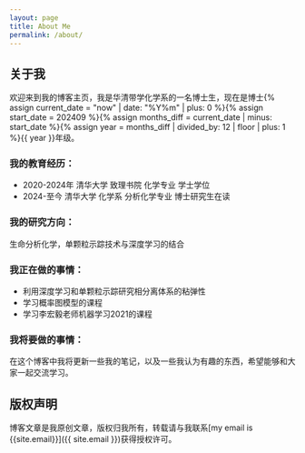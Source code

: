 ```yaml
---
layout: page
title: About Me
permalink: /about/
---
```


## 关于我
欢迎来到我的博客主页，我是华清带学化学系的一名博士生，现在是博士{% assign current_date = "now" | date: "%Y%m" | plus: 0 %}{% assign start_date = 202409 %}{% assign months_diff = current_date | minus: start_date %}{% assign year = months_diff | divided_by: 12 | floor | plus: 1 %}{{ year }}年级。

### 我的教育经历：  
- 2020-2024年 清华大学 致理书院 化学专业 学士学位
- 2024-至今 清华大学 化学系 分析化学专业 博士研究生在读

### 我的研究方向：
生命分析化学，单颗粒示踪技术与深度学习的结合 

### 我正在做的事情：
- 利用深度学习和单颗粒示踪研究相分离体系的粘弹性
- 学习概率图模型的课程
- 学习李宏毅老师机器学习2021的课程

### 我将要做的事情：
在这个博客中我将更新一些我的笔记，以及一些我认为有趣的东西，希望能够和大家一起交流学习。



## 版权声明

博客文章是我原创文章，版权归我所有，转载请与我联系[my email is {{site.email}}]({{ site.email }})获得授权许可。
